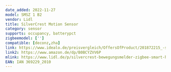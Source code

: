 ```yaml
---
date_added: 2022-11-27
model: SMSZ 1 B2
vendor: Lidl
title: SilverCrest Motion Sensor 
category: sensor
supports: occupancy, batterypct
zigbeemodel: ['']
compatible: [deconz,zha]
link: https://www.idealo.de/preisvergleich/OffersOfProduct/201872215_-smsz-1-b2-silvercrest.html
link2: https://www.amazon.de/dp/B0BCYZVV6P
mlink: https://www.lidl.de/p/silvercrest-bewegungsmelder-zigbee-smart-home-smsz-1-b2/p100339483
EAN: IAN 369229_2010
---
```

